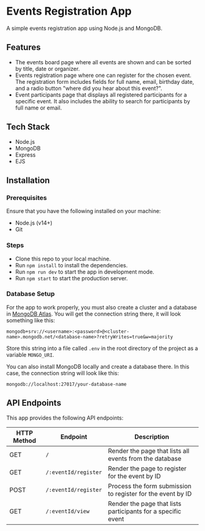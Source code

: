 # Events Registration App

A simple events registration app using Node.js and MongoDB.

## Features

- The events board page where all events are shown and can be sorted by title, date or organizer.
- Events registration page where one can register for the chosen event. The registration form includes fields for full name, email, birthday date, and a radio button "where did you hear about this event?".
- Event participants page that displays all registered participants for a specific event. It also includes the ability to search for participants by full name or email.

## Tech Stack

- Node.js
- MongoDB
- Express
- EJS

## Installation

### Prerequisites

Ensure that you have the following installed on your machine:

- Node.js (v14+)
- Git

### Steps

- Clone this repo to your local machine.
- Run `npm install` to install the dependencies.
- Run `npm run dev` to start the app in development mode.
- Run `npm start` to start the production server.

### Database Setup

For the app to work properly, you must also create a cluster and a database in [MongoDB Atlas](https://www.mongodb.com/cloud/atlas/register). You will get the connection string there, it will look something like this:

```
mongodb+srv://<username>:<password>@<cluster-name>.mongodb.net/<database-name>?retryWrites=true&w=majority
```

Store this string into a file called `.env` in the root directory of the project as a variable `MONGO_URI`.

You can also install MongoDB locally and create a database there. In this case, the connection string will look like this:
```
mongodb://localhost:27017/your-database-name
```

## API Endpoints

This app provides the following API endpoints:

| HTTP Method | Endpoint             | Description                                                  |
| ----------- | -------------------- | ------------------------------------------------------------ |
| GET         | `/`                  | Render the page that lists all events from the database      |
| GET         | `/:eventId/register` | Render the page to register for the event by ID              |
| POST        | `/:eventId/register` | Process the form submission to register for the event by ID  |
| GET         | `/:eventId/view`     | Render the page that lists participants for a specific event |
